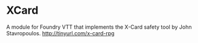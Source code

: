 # XCard
 A module for Foundry VTT that implements the X-Card safety tool by John Stavropoulos. http://tinyurl.com/x-card-rpg
